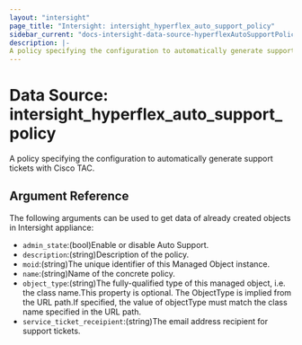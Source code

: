 ```yaml
---
layout: "intersight"
page_title: "Intersight: intersight_hyperflex_auto_support_policy"
sidebar_current: "docs-intersight-data-source-hyperflexAutoSupportPolicy"
description: |-
A policy specifying the configuration to automatically generate support tickets with Cisco TAC.
---
```


# Data Source: intersight_hyperflex_auto_support_policy
A policy specifying the configuration to automatically generate support tickets with Cisco TAC.
## Argument Reference
The following arguments can be used to get data of already created objects in Intersight appliance:
* `admin_state`:(bool)Enable or disable Auto Support.
* `description`:(string)Description of the policy.
* `moid`:(string)The unique identifier of this Managed Object instance.
* `name`:(string)Name of the concrete policy.
* `object_type`:(string)The fully-qualified type of this managed object, i.e. the class name.This property is optional. The ObjectType is implied from the URL path.If specified, the value of objectType must match the class name specified in the URL path.
* `service_ticket_receipient`:(string)The email address recipient for support tickets.
